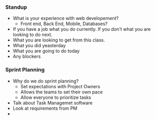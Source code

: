 ### Standup
* What is your experience with web developement? 
	* Front end, Back End, Mobile, Databases?
* If you have a job what you do currently. If you don't what you are looking to do next. 
* What you are looking to get from this class.
* What you did yeasterday
* What you are going to do today
* Any blockers

### Sprint Planning
* Why do we do sprint planning?
	* Set expectations with Project Owners
	* Allows the teams to set their own pace
	* Allow everyone to prioritize tasks
* Talk about Task Managemet software
* Look at requirements from PM
* 